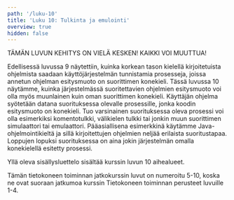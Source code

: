 ```yaml
---
path: '/luku-10'
title: 'Luku 10: Tulkinta ja emulointi'
overview: true
hidden: false
---
```


TÄMÄN LUVUN KEHITYS ON VIELÄ KESKEN! KAIKKI VOI MUUTTUA!

Edellisessä luvussa 9 näytettiin, kuinka korkean tason kielellä kirjoitetuista ohjelmista saadaan käyttöjärjestelmän tunnistamia prosesseja, joissa annetun ohjelman esitysmuoto on suorittimen konekieli. Tässä luvussa 10 näytämme, kuinka järjestelmässä suoritettavien ohjelmien esitysmuoto voi olla myös muunlainen kuin oman suorittimen konekieli. Käyttäjän ohjelma syötetään datana suorituksessa olevalle prosessille, jonka koodin esitysmuoto on konekieli. Tuo varsinainen suorituksessa oleva prosessi voi olla esimerkiksi komentotulkki, välikielen tulkki tai jonkin muun suorittimen simulaattori tai emulaattori. Pääasiallisena esimerkkinä käytämme Java-ohjelmointikieltä ja sillä kirjoitettujen ohjelmien neljää erilaista suoritustapaa. Loppujen lopuksi suorituksessa on aina jokin järjestelmän omalla konekielellä esitetty prosessi. 

<please-login></please-login>

<pages-in-this-section></pages-in-this-section>

Yllä oleva sisällysluettelo sisältää kurssin luvun 10 aihealueet.

Tämän tietokoneen toiminnan jatkokurssin luvut on numeroitu 5-10, koska ne ovat suoraan jatkumoa kurssin Tietokoneen toiminnan perusteet luvuille 1-4.

<exercises-in-this-section></exercises-in-this-section>
